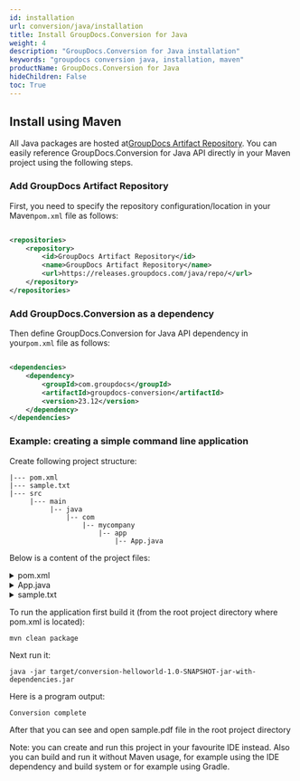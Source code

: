 ```yaml
---
id: installation
url: conversion/java/installation
title: Install GroupDocs.Conversion for Java
weight: 4
description: "GroupDocs.Conversion for Java installation"
keywords: "groupdocs conversion java, installation, maven"
productName: GroupDocs.Conversion for Java
hideChildren: False
toc: True
---
```


## Install using Maven

All Java packages are hosted at[GroupDocs Artifact Repository](https://repository.groupdocs.com/). You can easily
reference GroupDocs.Conversion for Java API directly in your Maven project using the following steps.

### Add GroupDocs Artifact Repository

First, you need to specify the repository configuration/location in your Maven`pom.xml` file as follows:

```xml

<repositories>
    <repository>
        <id>GroupDocs Artifact Repository</id>
        <name>GroupDocs Artifact Repository</name>
        <url>https://releases.groupdocs.com/java/repo/</url>
    </repository>
</repositories>
```

### Add GroupDocs.Conversion as a dependency

Then define GroupDocs.Conversion for Java API dependency in your`pom.xml` file as follows:

```xml

<dependencies>
    <dependency>
        <groupId>com.groupdocs</groupId>
        <artifactId>groupdocs-conversion</artifactId>
        <version>23.12</version>
    </dependency>
</dependencies>
```

### Example: creating a simple command line application

Create following project structure:

```
|--- pom.xml
|--- sample.txt
|--- src
     |--- main
          |-- java
              |-- com
                  |-- mycompany
                      |-- app
                          |-- App.java
```

Below is a content of the project files:

<details>
<summary>pom.xml</summary>

```xml
<?xml version="1.0" encoding="UTF-8"?>

<project xmlns="http://maven.apache.org/POM/4.0.0" xmlns:xsi="http://www.w3.org/2001/XMLSchema-instance"
         xsi:schemaLocation="http://maven.apache.org/POM/4.0.0 http://maven.apache.org/xsd/maven-4.0.0.xsd">
    <modelVersion>4.0.0</modelVersion>

    <groupId>com.mycompany.app</groupId>
    <artifactId>conversion-helloworld</artifactId>
    <version>1.0-SNAPSHOT</version>

    <name>conversion-helloworld</name>

    <properties>
        <project.build.sourceEncoding>UTF-8</project.build.sourceEncoding>
        <maven.compiler.source>1.8</maven.compiler.source>
        <maven.compiler.target>1.8</maven.compiler.target>
    </properties>

    <dependencies>
        <dependency>
            <groupId>com.groupdocs</groupId>
            <artifactId>groupdocs-conversion</artifactId>
            <version>23.12</version>
        </dependency>
    </dependencies>

    <build>
        <plugins>

            <plugin>
                <artifactId>maven-assembly-plugin</artifactId>
                <executions>
                    <execution>
                        <phase>package</phase>
                        <goals>
                            <goal>single</goal>
                        </goals>
                    </execution>
                </executions>
                <configuration>
                    <archive>
                        <manifest>
                            <mainClass>com.mycompany.app.App</mainClass>
                            <addDefaultImplementationEntries>true</addDefaultImplementationEntries>
                            <addDefaultSpecificationEntries>true</addDefaultSpecificationEntries>
                        </manifest>
                        <manifestEntries>
                            <Specification-Vendor>My Company</Specification-Vendor>
                            <Implementation-Vendor>My Company</Implementation-Vendor>
                        </manifestEntries>
                    </archive>
                    <descriptorRefs>
                        <descriptorRef>jar-with-dependencies</descriptorRef>
                    </descriptorRefs>
                </configuration>
            </plugin>
        </plugins>
    </build>

    <repositories>
        <repository>
            <id>GroupDocs Artifact Repository</id>
            <name>GroupDocs Artifact Repository</name>
            <url>https://releases.groupdocs.com/java/repo/</url>
        </repository>
    </repositories>
</project>

```

</details>

<details>
<summary>App.java</summary>

```java
package com.mycompany.app;

import com.groupdocs.conversion.Converter;
import com.groupdocs.conversion.options.convert.PdfConvertOptions;

/**
 * Hello world!
 */
public class App {
    public static void main(String[] args) {
        try (Converter converter = new Converter("sample.txt")) {
            converter.convert("sample.pdf", new PdfConvertOptions());
        }
        System.out.println("Conversion complete");
    }
}
```

</details>


<details>
<summary>sample.txt</summary>

```
Sample text
```

</details>

To run the application first build it (from the root project directory where pom.xml is located):

```
mvn clean package
```

Next run it:

```
java -jar target/conversion-helloworld-1.0-SNAPSHOT-jar-with-dependencies.jar
```

Here is a program output:

```
Conversion complete
```

After that you can see and open sample.pdf file in the root project directory

Note: you can create and run this project in your favourite IDE instead. Also you can build and run it without Maven usage, for example using the IDE dependency and build system or for example using Gradle.